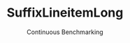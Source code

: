 ---
layout: docu
title: SuffixLineitemLong
subtitle: Continuous Benchmarking
selected: Suffix_Tpch
expanded: Benchmarking
benchmark: /individual_results/SuffixLineitemLong.html
---